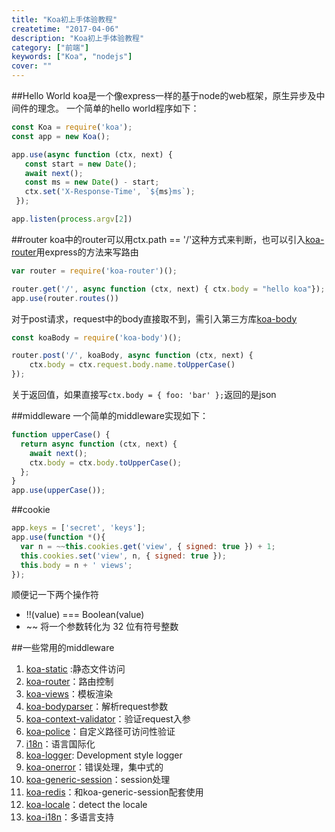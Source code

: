 ```yaml
---
title: "Koa初上手体验教程"
createtime: "2017-04-06"
description: "Koa初上手体验教程"
category: ["前端"]
keywords: ["Koa", "nodejs"]
cover: ""
---
```


##Hello World
koa是一个像express一样的基于node的web框架，原生异步及中间件的理念。
一个简单的hello world程序如下：
```js
const Koa = require('koa');
const app = new Koa();

app.use(async function (ctx, next) {
   const start = new Date();
   await next();
   const ms = new Date() - start;
   ctx.set('X-Response-Time', `${ms}ms`);
 });

app.listen(process.argv[2])
```

##router
koa中的router可以用ctx.path == '/'这种方式来判断，也可以引入[koa-router](https://github.com/alexmingoia/koa-router)用express的方法来写路由
```js
var router = require('koa-router')();

router.get('/', async function (ctx, next) { ctx.body = "hello koa"});
app.use(router.routes())

```
对于post请求，request中的body直接取不到，需引入第三方库[koa-body](https://github.com/dlau/koa-body)
```js
const koaBody = require('koa-body')();

router.post('/', koaBody, async function (ctx, next) {
    ctx.body = ctx.request.body.name.toUpperCase()
});
```
关于返回值，如果直接写`ctx.body = { foo: 'bar' };`返回的是json

##middleware
一个简单的middleware实现如下：
```js
function upperCase() {
  return async function (ctx, next) {
    await next();
    ctx.body = ctx.body.toUpperCase();
  };
}
app.use(upperCase());
```

##cookie
```js
app.keys = ['secret', 'keys'];
app.use(function *(){
  var n = ~~this.cookies.get('view', { signed: true }) + 1;
  this.cookies.set('view', n, { signed: true });
  this.body = n + ' views';
});
```
顺便记一下两个操作符
 - !!(value) === Boolean(value)
 - ~~ 将一个参数转化为 32 位有符号整数

##一些常用的middleware
1. [koa-static](https://github.com/koajs/static) :静态文件访问
2. [koa-router](https://github.com/alexmingoia/koa-router)：路由控制
3. [koa-views](https://github.com/queckezz/koa-views)：模板渲染
4. [koa-bodyparser](https://github.com/koajs/bodyparser)：解析request参数
5. [koa-context-validator](https://github.com/chentsulin/koa-context-validator)：验证request入参
6. [koa-police](https://github.com/tuvistavie/koa-police)：自定义路径可访问性验证
7. [i18n](https://github.com/koa-modules/i18n)：语言国际化
8. [koa-logger](https://github.com/koajs/logger): Development style logger
9. [koa-onerror](https://github.com/koajs/onerror)：错误处理，集中式的
10. [koa-generic-session](https://github.com/koajs/generic-session)：session处理
11. [koa-redis](https://github.com/koajs/koa-redis)：和koa-generic-session配套使用
12. [koa-locale](https://github.com/koa-modules/locale)：detect the locale
13. [koa-i18n](https://github.com/koa-modules/i18n)：多语言支持



